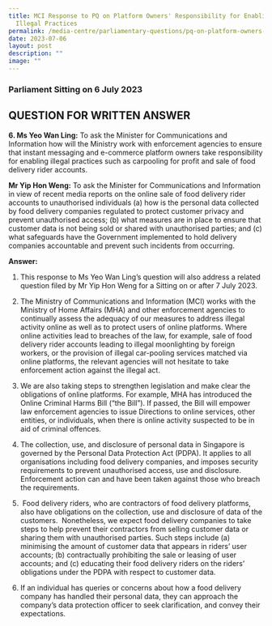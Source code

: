 ```yaml
---
title: MCI Response to PQ on Platform Owners' Responsibility for Enabling
  Illegal Practices
permalink: /media-centre/parliamentary-questions/pq-on-platform-owners-responsibility-for-enabling-illegal/
date: 2023-07-06
layout: post
description: ""
image: ""
---
```

### Parliament Sitting on 6 July 2023

QUESTION FOR WRITTEN ANSWER
---------------------------

**6\. Ms Yeo Wan Ling:** To ask the Minister for Communications and Information how will the Ministry work with enforcement agencies to ensure that instant messaging and e-commerce platform owners take responsibility for enabling illegal practices such as carpooling for profit and sale of food delivery rider accounts.

**Mr Yip Hon Weng:** To ask the Minister for Communications and Information in view of recent media reports on the online sale of food delivery rider accounts to unauthorised individuals (a) how is the personal data collected by food delivery companies regulated to protect customer privacy and prevent unauthorised access; (b) what measures are in place to ensure that customer data is not being sold or shared with unauthorised parties; and (c) what safeguards have the Government implemented to hold delivery companies accountable and prevent such incidents from occurring.  
  
**Answer:**

1. This response to Ms Yeo Wan Ling’s question will also address a related question filed by Mr Yip Hon Weng for a Sitting on or after 7 July 2023.  
  
2. The Ministry of Communications and Information (MCI) works with the Ministry of Home Affairs (MHA) and other enforcement agencies to continually assess the adequacy of our measures to address illegal activity online as well as to protect users of online platforms. Where online activities lead to breaches of the law, for example, sale of food delivery rider accounts leading to illegal moonlighting by foreign workers, or the provision of illegal car-pooling services matched via online platforms, the relevant agencies will not hesitate to take enforcement action against the illegal act.  
  
3. We are also taking steps to strengthen legislation and make clear the obligations of online platforms. For example, MHA has introduced the Online Criminal Harms Bill (“the Bill”). If passed, the Bill will empower law enforcement agencies to issue Directions to online services, other entities, or individuals, when there is online activity suspected to be in aid of criminal offences.

4. The collection, use, and disclosure of personal data in Singapore is governed by the Personal Data Protection Act (PDPA). It applies to all organisations including food delivery companies, and imposes security requirements to prevent unauthorised access, use and disclosure. Enforcement action can and have been taken against those who breach the requirements.  
  
5.  Food delivery riders, who are contractors of food delivery platforms, also have obligations on the collection, use and disclosure of data of the customers.  Nonetheless, we expect food delivery companies to take steps to help prevent their contractors from selling customer data or sharing them with unauthorised parties. Such steps include (a) minimising the amount of customer data that appears in riders’ user accounts; (b) contractually prohibiting the sale or leasing of user accounts; and (c) educating their food delivery riders on the riders’ obligations under the PDPA with respect to customer data.  
  
6. If an individual has queries or concerns about how a food delivery company has handled their personal data, they can approach the company’s data protection officer to seek clarification, and convey their expectations.